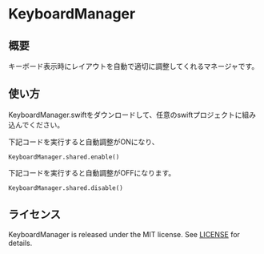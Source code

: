 # KeyboardManager
## 概要
キーボード表示時にレイアウトを自動で適切に調整してくれるマネージャです。
## 使い方
KeyboardManager.swiftをダウンロードして、任意のswiftプロジェクトに組み込んでください。

下記コードを実行すると自動調整がONになり、

    KeyboardManager.shared.enable()

下記コードを実行すると自動調整がOFFになります。

    KeyboardManager.shared.disable()

## ライセンス
KeyboardManager is released under the MIT license. See [LICENSE](https://github.com/bravesoft-lab/KeyboardManager/blob/master/LICENSE) for details.
